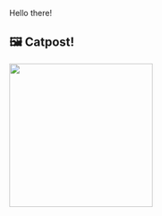 Hello there!



## 🖼️ Catpost!

<sub>
    <img src="https://cdn2.thecatapi.com/images/cxFZgMzk8.jpg" height="256">
</sub>

